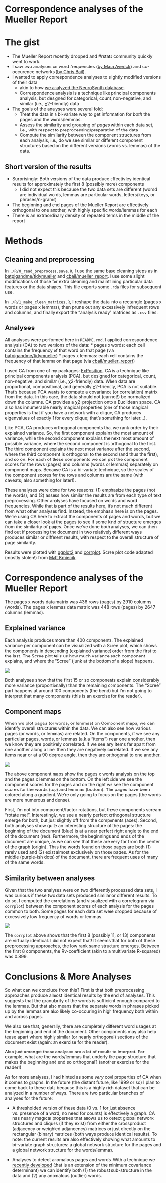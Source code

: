 Correspondence analyses of the Mueller Report
================

# The gist

  - The Mueller Report recently dropped and \#rstats community quickly
    went to work.
  - I saw two analyses on word frequencies ([by Mara
    Averick](https://github.com/batpigandme/tidymueller)) and
    co-occurence networks ([by Chris
    Bail](https://github.com/cbail/mueller_report)).
  - I wanted to apply correspondence analyses to slightly modified
    versions of their data
      - akin to how [we analyzed the NeuroSynth
        database](https://www.biorxiv.org/content/10.1101/157826v3).
      - Correspondence analysis is a technique like principal components
        analysis, but designed for categorical, count, non-negative, and
        similar (i.e., χ2-friendly) data
  - The goals of the analyses were several fold:
      - Treat the data in a bi-variate way to get information for *both*
        the pages and the words/lemmas.
      - Assess the similarity and grouping of *pages* within each data
        set, i.e., with respect to preprocessing/preparation of the data
      - Compute the similiarity between the component structures from
        each analysis, i.e., do we see similar or different component
        structures based on the different versions (words vs. lemmas) of
        the data.

## Short version of the results

  - Surprisingly: Both versions of the data produce effectivley
    identical results for approximately the first 8 (possibly more)
    components
      - I did not expect this because the two data sets are different
        (worsd are individual words, lemmas are particular words,
        letters/keys, or phrases/n-grams)
  - The beginning and end pages of the Mueller Report are effectively
    orthogonal to one another, with highly specific words/lemmas for
    each
  - There is an extraordinary density of repeated terms in the middle of
    the report

# Methods

## Cleaning and preprocessing

In `./R/0_read_preprocess.save.R`, I use the same base cleaning steps as
in [batpigandme/tidymueller](https://github.com/batpigandme/tidymueller)
and [cbail/mueller\_report](https://github.com/cbail/mueller_report). I
use some slight modifications of those for extra cleaning and
maintaining particular data features or the data shapes. This file
exports some `.rda` files for subsequent use.

In `./R/1_make_clean_matrices.R`, I reshape the data into a rectangle
(pages x words or pages x lemmas), then prune out any excessively
infrequent rows and columns, and finally export the “analysis ready”
matrices as `.csv` files.

## Analyses

All analyses were performed here in `README.rmd`. I applied
correspondence analysis (CA) to two versions of the data: \* pages x
words: each cell contains the frequency of that word on that page (via
[batpigandme/tidymueller](https://github.com/batpigandme/tidymueller))
\* pages x lemmas: each cell contains the frequency of that lemma on
that page (via
[cbail/mueller\_report](https://github.com/cbail/mueller_report))

I used CA from one of my packages:
[ExPosition](https://cran.r-project.org/web/packages/ExPosition/index.html).
CA is a technique like principal components analysis (PCA), but designed
for categorical, count, non-negative, and similar (i.e., χ2-friendly)
data. When data are proportional, compositional, and generally
χ2-friendly, PCA is not suitable. That’s because PCA wants to compute a
covariance (or correlation) matrix from the data. In this case, the data
should not (cannot\!) be normalized down the columns. CA provides a
χ2-projection onto a Euclidean space. CA also has innumerable nearly
magical properties (one of those magical properties is that if you have
a network with a clique, CA produces eigenvalues of exactly 1 for every
clique; that’s something for later…).

Like PCA, CA produces orthogonal components that we rank order by their
explained variance. So, the first component explains the most amount of
variance, while the second component explains the next most amount of
possible variance, where the second component is orthogonal to the
first. The third component explains the next most variance after the
second, where the third component is orthogonal to the second (and thus
the first), and so on. For each of these components we can plot the
component scores for the rows (pages) and columns (words or lemmas)
separately on component maps. Because CA is a bi-variate technique, so
the scales of the component scores for the rows and columns are the same
(with caveats; also something for later\!).

These analyses were done for two reasons: (1) emphasize the pages (not
the words), and (2) assess how similar the results are from each type of
text preprocessing. Other analyses have focused on words and word
frequencies. While that is part of the results here, it’s not much
different from what other analyses find. Instead, the emphasis here is
on the pages. We’re using CA here to extract the components of pages and
words, but we can take a closer look at the pages to see if some kind of
structure emerges from the similarity of pages. Once we’ve done both
analyses, we can then find out if processing the document in two
relatively different ways produces similar or different results, with
respect to the overall structure of page similarity.

Results were plotted with [ggplot2](https://ggplot2.tidyverse.org/) and
[corrplot](https://cran.r-project.org/web/packages/corrplot/index.html).
Scree plot code adapted (mostly stolen\!) from [Matt
Kmiecik](https://mattkmiecik.com/post-Exploring-11-Years-of-Chicago-Blackhawks-Data-using-Principal-Components-Analysis.html).

# Correspondence analyses of the Mueller Report

The pages x words data matrix was 436 rows (pages) by 2910 columns
(words). The pages x lemmas data matrix was 448 rows (pages) by 2647
columns (lemmas).

## Explained variance

Each analysis produces more than 400 components. The explained variance
per component can be visualized with a Scree plot, which shows the
components in descending (explained variance) order from the first to
the last. The Scree plot tells us how much variance each component
explains, and where the “Scree” (junk at the bottom of a slope) happens.

![](README_files/figure-gfm/vis_scree-1.png)<!-- -->

Both analyses show that the first 15 or so components explain
considerably more variance (proportionally) than the remaining
components. The “Scree” part happens at around 100 components (the bend)
but I’m not going to interpret that many components (this is an exercise
for the reader).

## Component maps

When we plot pages (or words, or lemmas) on Component maps, we can
identify overall structures within the data. We can also see how various
pages (or words, or lemmas) are related. On the components, if we see
any particular pages, words, or lemmas (a.k.a “items”) near one another,
then we know they are positively correlated. If we see any items far
apart from one another along a line, then they are negatively
correlated. If we see any items near or at a 90 degree angle, then they
are orthogonal to one another.

![](README_files/figure-gfm/vis_components-1.png)<!-- -->

The above component maps show the pages x words analysis on the top and
the pages x lemmas on the bottom. On the left side we see the component
scores for the pages and on the right we see the component scores for
the words (top) and lemmas (bottom). The pages have been colored along a
gradient. We’re only going to focus on the pages (the words are more
numerous and dense).

First, I’m not into component/factor rotations, but these components
scream “rotate me\!”. Interestingly, we see a nearly perfect orthogonal
structure emerge for both, but just slightly off from the components
(axes). Second, both analyses show quite an interesting structure of the
pages: the beginning of the document (blue) is at a near perfect right
angle to the end of the document (red). Furthermore, the beginnings and
ends of the document are unique, as we can see that these are very far
from the center of the graph (origin). Thus the words found on those
pages are both (1) rarely used and (2) exist almost exclusively on those
pages. As for the middle (purple-ish dots) of the document, there are
frequent uses of many of the same words.

## Similarity between analyses

Given that the two analyses were on two differently processed data sets,
I was curious if these two data sets produced similar or different
results. To do so, I computed the correlations (and visualized with a
correlogram via `corrplot`) between the component scores of each
analysis for the pages common to both. Some pages for each data set were
dropped because of excessively low frequency of words or lemmas.

![](README_files/figure-gfm/vis_corrplot-1.png)<!-- -->

The `corrplot` above shows that the first 8 (possibly 11, or 13)
components are virtually identical. I did not expect that\! It seems
that for both of these preprocessing approaches, the low rank same
structure emerges. Between the first 8 components, the Rv-coefficient
(akin to a multivariate R-squared) was 0.899.

# Conclusions & More Analyses

So what can we conclude from this? First is that both preprocessing
approaches produce almost identical results by the end of analyses. This
suggests that the granularity of the words is sufficient enough compared
to the lemmas. But that also means that the separate words in phrases
picked up by the lemmas are also likely co-occuring in high frequency
both within and across pages.

We also see that, generally, there are completely different word usages
at the beginning and end of the document. Other components may also help
tease apart where highly similar (or nearly orthogonal) sections of the
document exist (again: an exercise for the reader).

Also just amongst these analyses are a lot of results to interpret. For
example, what are the words/lemmas that underly the page structure that
makes the beginning and end so orthogonal? (another exercise for the
reader\!)

As for more analyses, I had hinted as some *very* cool properties of CA
when it comes to graphs. In the future (the distant future, like 1999 or
so) I plan to come back to these data because this is a highly rich
dataset that can be analyzed in a number of ways. There are two
particular branches of analyses for the future:

  - A thresholded version of these data (0 vs. 1 for just absence
    vs. presence of a word; no need for counts) is effectively a graph.
    CA has nearly magical properties that allows us to detect global
    network structures and cliques (if they exist) from either the
    crossproduct (adjacency or weighted adjancency) matrices or just
    directly on the rectangular (binary) matrices (both ways produce
    identical results). To note: the current results are also
    effectively showing what amounts to bi-variate graph structures: a
    global network structure for the pages and a global network
    structure for the words/lemmas.

  - Analyses to detect anomalous pages and words. With a technique we
    [recently
    developed](https://www.biorxiv.org/content/10.1101/333005v2.abstract)
    (that is an extension of the minimum covariance determinant) we can
    identify both (1) the robust sub-structure in the data and (2) any
    anomalous (outlier) words.
